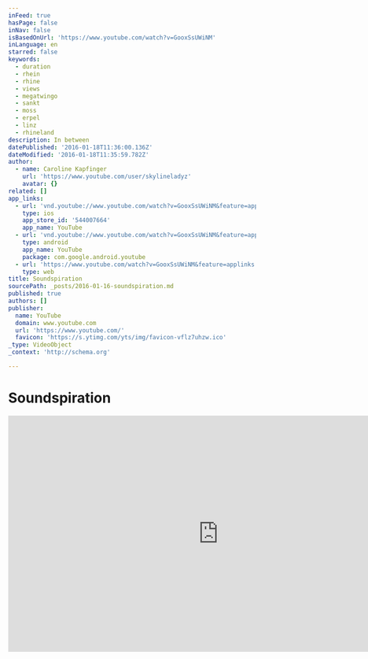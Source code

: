 ```yaml
---
inFeed: true
hasPage: false
inNav: false
isBasedOnUrl: 'https://www.youtube.com/watch?v=GooxSsUWiNM'
inLanguage: en
starred: false
keywords:
  - duration
  - rhein
  - rhine
  - views
  - megatwingo
  - sankt
  - moss
  - erpel
  - linz
  - rhineland
description: In between
datePublished: '2016-01-18T11:36:00.136Z'
dateModified: '2016-01-18T11:35:59.782Z'
author:
  - name: Caroline Kapfinger
    url: 'https://www.youtube.com/user/skylineladyz'
    avatar: {}
related: []
app_links:
  - url: 'vnd.youtube://www.youtube.com/watch?v=GooxSsUWiNM&feature=applinks'
    type: ios
    app_store_id: '544007664'
    app_name: YouTube
  - url: 'vnd.youtube://www.youtube.com/watch?v=GooxSsUWiNM&feature=applinks'
    type: android
    app_name: YouTube
    package: com.google.android.youtube
  - url: 'https://www.youtube.com/watch?v=GooxSsUWiNM&feature=applinks'
    type: web
title: Soundspiration
sourcePath: _posts/2016-01-16-soundspiration.md
published: true
authors: []
publisher:
  name: YouTube
  domain: www.youtube.com
  url: 'https://www.youtube.com/'
  favicon: 'https://s.ytimg.com/yts/img/favicon-vflz7uhzw.ico'
_type: VideoObject
_context: 'http://schema.org'

---
```

# Soundspiration

<iframe src="https://cdn.embedly.com/widgets/media.html?src=https%3A%2F%2Fwww.youtube.com%2Fembed%2FGooxSsUWiNM%3Ffeature%3Doembed&amp;url=https%3A%2F%2Fwww.youtube.com%2Fwatch%3Fv%3DGooxSsUWiNM&amp;image=https%3A%2F%2Fi.ytimg.com%2Fvi%2FGooxSsUWiNM%2Fhqdefault.jpg&amp;key=b7d04c9b404c499eba89ee7072e1c4f7&amp;type=text%2Fhtml&amp;schema=youtube" width="854" height="480" scrolling="no" frameborder="0" allowfullscreen="allowfullscreen" style=""></iframe>